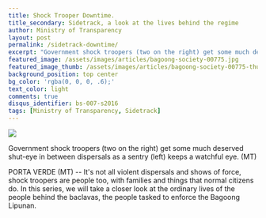 ```yaml
---
title: Shock Trooper Downtime.
title_secondary: Sidetrack, a look at the lives behind the regime
author: Ministry of Transparency
layout: post
permalink: /sidetrack-downtime/
excerpt: "Government shock troopers (two on the right) get some much deserved shut-eye in between dispersals as a sentry (left) keeps a watchful eye. (MT)"
featured_image: /assets/images/articles/bagoong-society-00775.jpg
featured_image_thumb: /assets/images/articles/bagoong-society-00775-thumb.jpg
background_position: top center
bg_color: 'rgba(0, 0, 0, .6);'
text_color: light
comments: true
disqus_identifier: bs-007-s2016
tags: [Ministry of Transparency, Sidetrack]
---
```


<img src="{{ site.baseurl }}/assets/images/articles/bagoong-society-00775.jpg">
<p class="caption">Government shock troopers (two on the right) get some much deserved shut-eye in between dispersals as a sentry (left) keeps a watchful eye. (MT)</p>

PORTA VERDE (MT) -- It's not all violent dispersals and shows of force, shock troopers are people too, with families and things that normal citizens do. In this series, we will take a closer look at the ordinary lives of the people behind the baclavas, the people tasked to enforce the Bagoong Lipunan.